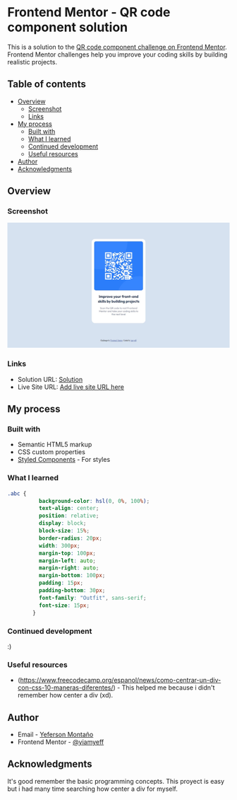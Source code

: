 # Frontend Mentor - QR code component solution

This is a solution to the [QR code component challenge on Frontend Mentor](https://www.frontendmentor.io/challenges/qr-code-component-iux_sIO_H). Frontend Mentor challenges help you improve your coding skills by building realistic projects. 

## Table of contents

- [Overview](#overview)
  - [Screenshot](#screenshot)
  - [Links](#links)
- [My process](#my-process)
  - [Built with](#built-with)
  - [What I learned](#what-i-learned)
  - [Continued development](#continued-development)
  - [Useful resources](#useful-resources)
- [Author](#author)
- [Acknowledgments](#acknowledgments)



## Overview

### Screenshot

![](./captura.jpg)


### Links

- Solution URL: [Solution](https://github.com/iamyeff/challenge1.git)
- Live Site URL: [Add live site URL here](https://your-live-site-url.com)

## My process

### Built with

- Semantic HTML5 markup
- CSS custom properties
- [Styled Components](https://fonts.google.com/specimen/Outfit) - For styles


### What I learned


```css
.abc { 
          background-color: hsl(0, 0%, 100%); 
          text-align: center;
          position: relative; 
          display: block;
          block-size: 15%;
          border-radius: 20px; 
          width: 300px;
          margin-top: 100px;
          margin-left: auto;
          margin-right: auto;
          margin-bottom: 100px;
          padding: 15px;
          padding-bottom: 30px;
          font-family: "Outfit", sans-serif;
          font-size: 15px;
        }
```

### Continued development

:)

### Useful resources

- (https://www.freecodecamp.org/espanol/news/como-centrar-un-div-con-css-10-maneras-diferentes/) - This helped me because i didn't remember how center a div (xd).

## Author

- Email - [Yeferson Montaño](yefer253@gmail.com)
- Frontend Mentor - [@yiamyeff](https://www.frontendmentor.io/profile/iamyeff)


## Acknowledgments

It's good remember the basic programming concepts. This proyect is easy but i had many time searching how center a div for myself.

